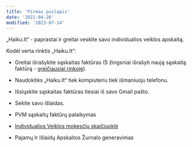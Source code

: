 ```yaml
---
title: 'Pirmas puslapis'
date: '2021-04-26'
modified: '2023-07-14'
---
```


„Haiku.lt“ - paprastai ir greitai veskite savo individualios
veiklos apskaitą.

Kodėl verta rinktis „Haiku.lt“:

- Greitai išrašykite sąskaitas faktūras (5 žingsniai išrašyti
  naują sąskaitą faktūrą - [greičiausiai
  rinkoje](/straipsniai/palyginimas)).

- Naudokitės „Haiku.lt“ tiek kompiuteriu tiek išmaniuoju telefonu.

- Išsiųskite sąskaitas faktūras tiesiai iš savo Gmail pašto.

- Sekite savo išlaidas.

- PVM sąskaitų faktūrų palaikymas

- [Individualios Veiklos mokesčių skaičiuoklė](/iv-skaiciuokle)

- Pajamų Ir Išlaidų Apskaitos Žurnalo generavimas
